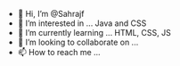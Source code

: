 - 👋 Hi, I’m @Sahrajf
- 👀 I’m interested in ... Java and CSS
- 🌱 I’m currently learning ... HTML, CSS, JS
- 💞️ I’m looking to collaborate on ...
- 📫 How to reach me ...

<!---
Sahrajf/Sahrajf is a ✨ special ✨ repository because its `README.md` (this file) appears on your GitHub profile.
You can click the Preview link to take a look at your changes.
--->
